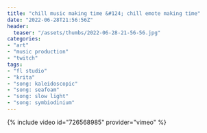 ```yaml
---
title: "chill music making time &#124; chill emote making time"
date: "2022-06-28T21:56:56Z"
header:
  teaser: "/assets/thumbs/2022-06-28-21-56-56.jpg"
categories:
- "art"
- "music production"
- "twitch"
tags:
- "fl studio"
- "krita"
- "song: kaleidoscopic"
- "song: seafoam"
- "song: slow light"
- "song: symbiodinium"
---
```

{% include video id="726568985" provider="vimeo" %}
